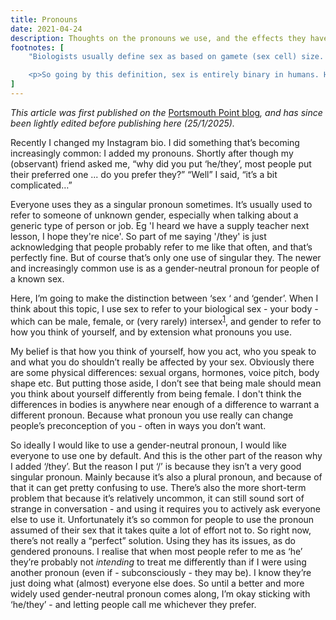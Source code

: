 ```yaml
---
title: Pronouns
date: 2021-04-24
description: Thoughts on the pronouns we use, and the effects they have on us.
footnotes: [
    "Biologists usually define sex as based on gamete (sex cell) size. The sex with the larger cell (egg/ovary) is female, the smaller (sperm) male. This is used instead of chromosomes or other methods because it's consistent across the entire animal and plant kingdom, and takes into account species which determine sex by other means (largest/most dominant member of a group, hormones, changes brought about by (potential) sexual partners, etc), or which are <a href='https://en.wikipedia.org/wiki/Hermaphrodite'>hermaphrodite</a>.</p>

    <p>So going by this definition, sex is entirely binary in humans. However, intersex in practice can be different enough that I think it needs considering when thinking about human sexes and especially about gender and pronouns."
]
---
```


<p>
<em>This article was first published on the </em><a
href="https://portsmouthpoint.blogspot.com/2021/04/pronouns.html">Portsmouth
Point blog</a><em>, and has since been lightly edited before publishing here
(25/1/2025).</em>
</p>

<p>
Recently I changed my Instagram bio. I did something that’s becoming
increasingly common: I added my pronouns. Shortly after though my (observant)
friend asked me, “why did you put ‘he/they’, most people put their preferred one
... do you prefer they?” “Well” I said, “it’s a bit complicated…”
</p>
<p>
Everyone uses they as a singular pronoun sometimes. It’s usually used to refer
to someone of unknown gender, especially when talking about a generic type of
person or job. Eg 'I heard we have a supply teacher next lesson, I hope they're
nice'. So part of me saying '/they' is just acknowledging that people probably
refer to me like that often, and that’s perfectly fine. But of course that’s
only one use of singular they. The newer and increasingly common use is as a
gender-neutral pronoun for people of a known sex.
</p>
<p>
Here, I’m going to make the distinction between ‘sex ‘ and ‘gender’. When I
think about this topic, I use sex to refer to your biological sex - your body -
which can be male, female, or (very rarely) intersex<sup><a id="n-1" href="#fn-1">1</a></sup>,
and gender to refer to how you think of yourself, and by extension what pronouns
you use.
</p>
<p>
My belief is that how you think of yourself, how you act, who you speak to and
what you do shouldn’t really be affected by your sex. Obviously there are some
physical differences: sexual organs, hormones, voice pitch, body shape etc. But
putting those aside, I don’t see that being male should mean you think about
yourself differently from being female. I don't think the differences in bodies
is anywhere near enough of a difference to warrant a different pronoun. Because
what pronoun you use really can change people’s preconception of you - often in
ways you don’t want.
</p>
<p>
So ideally I would like to use a gender-neutral pronoun, I would like everyone
to use one by default. And this is the other part of the reason why I added
‘/they’. But the reason I put ‘/’ is because they isn’t a very good singular
pronoun. Mainly because it’s also a plural pronoun, and because of that it can
get pretty confusing to use. There’s also the more short-term problem that
because it’s relatively uncommon, it can still sound sort of strange in
conversation - and using it requires you to actively ask everyone else to use
it. Unfortunately it’s so common for people to use the pronoun assumed of their
sex that it takes quite a lot of effort not to. So right now, there’s not really
a “perfect” solution. Using they has its issues, as do gendered pronouns. I
realise that when most people refer to me as ‘he’ they’re probably not
<em>intending</em> to treat me differently than if I were using another pronoun
(even if - subconsciously - they may be). I know they’re just doing what
(almost) everyone else does. So until a better and more widely used
gender-neutral pronoun comes along, I’m okay sticking with ‘he/they’ - and
letting people call me whichever they prefer.
</p>